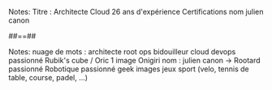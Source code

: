 <!-- .slide: data-background="./assets/lunch/bkgnd-speaker-pro.png"-->
Notes:
Titre : Architecte Cloud 
26 ans d'expérience
Certifications
nom julien canon


##==##
<!-- .slide: data-background="./assets/lunch/bkgnd-speaker-perso.png"-->
Notes: 
nuage de mots : architecte root ops bidouilleur cloud devops passionné 
Rubik's cube / Oric 1 
image Onigiri
nom : julien canon 
-> Rootard passionné
Robotique
passionné geek 
images jeux sport (velo, tennis de table, course, padel, ...)

